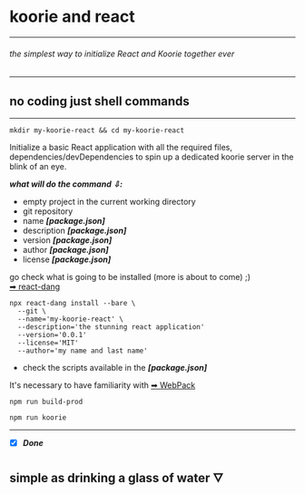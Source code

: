 # koorie and react

___

###### the simplest way to initialize React and Koorie together ever

___

## no coding just shell commands

___

```shell
mkdir my-koorie-react && cd my-koorie-react
```

Initialize a basic React application with all the required files, dependencies/devDependencies to spin up a dedicated koorie server in the blink of an eye.

**_what will do the command ⇩:_**

- empty project in the current working directory
- git repository
- name **_[package.json]_**
- description **_[package.json]_**
- version **_[package.json]_**
- author **_[package.json]_**
- license **_[package.json]_**

go check what is going to be installed (more is about to come) ;)  
  [➡ react-dang](https://github.com/simonedelpopolo/react-dang)

```shell
npx react-dang install --bare \
  --git \
  --name='my-koorie-react' \
  --description='the stunning react application'
  --version='0.0.1'
  --license='MIT'
  --author='my name and last name'
```

- check the scripts available in the **_[package.json]_**

It's necessary to have familiarity with [ ➡︎ WebPack](https://webpack.js.org)

```shell
npm run build-prod
```

```shell
npm run koorie
```

___

- [X] **_Done_** 

## simple as drinking a glass of water 🜄
